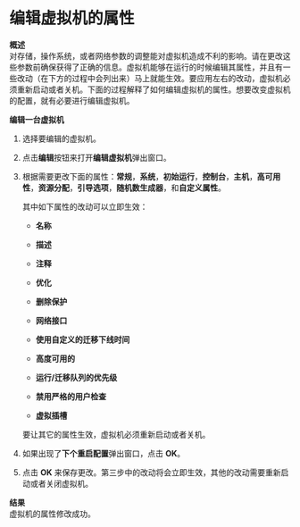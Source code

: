 # 编辑虚拟机的属性

**概述**<br/>
对存储，操作系统，或者网络参数的调整能对虚拟机造成不利的影响。请在更改这些参数前确保获得了正确的信息。虚拟机能够在运行的时候编辑其属性，并且有一些改动（在下方的过程中会列出来）马上就能生效。要应用左右的改动，虚拟机必须重新启动或者关机。下面的过程解释了如何编辑虚拟机的属性。想要改变虚拟机的配置，就有必要进行编辑虚拟机。

**编辑一台虚拟机**

1. 选择要编辑的虚拟机。

2. 点击**编辑**按钮来打开**编辑虚拟机**弹出窗口。

3. 根据需要更改下面的属性：**常规**，**系统**，**初始运行**，**控制台**，**主机**，**高可用性**，**资源分配**，**引导选项**，**随机数生成器**，和**自定义属性**。

   其中如下属性的改动可以立即生效：

   * **名称**

   * **描述**

   * **注释**

   * **优化**

   * **删除保护**

   * **网络接口**

   * **使用自定义的迁移下线时间**

   * **高度可用的**

   * **运行/迁移队列的优先级**

   * **禁用严格的用户检查**

   * **虚拟插槽**

   要让其它的属性生效，虚拟机必须重新启动或者关机。

4. 如果出现了**下个重启配置**弹出窗口，点击 **OK**。

5. 点击 **OK** 来保存更改。第三步中的改动将会立即生效，其他的改动需要重新启动或者关闭虚拟机。


**结果**<br/>
虚拟机的属性修改成功。


